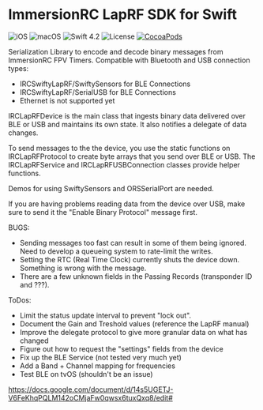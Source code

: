# ImmersionRC LapRF SDK for Swift
![iOS](https://img.shields.io/badge/iOS-10.2%2B-blue.svg)
![macOS](https://img.shields.io/badge/macOS-10.13%2B-blue.svg)
![Swift 4.2](https://img.shields.io/badge/swift-4.2-orange.svg)
![License](https://img.shields.io/badge/license-MIT-lightgrey.svg)
[![CocoaPods](https://cocoapod-badges.herokuapp.com/v/IRCSwiftyLapRF/badge.svg)](https://cocoapods.org/pods/IRCSwiftyLapRF)

Serialization Library to encode and decode binary messages from ImmersionRC FPV Timers.
Compatible with Bluetooth and USB connection types:
- IRCSwiftyLapRF/SwiftySensors for BLE Connections
- IRCSwiftyLapRF/SerialUSB for BLE Connections
- Ethernet is not supported yet

IRCLapRFDevice is the main class that ingests binary data delivered over BLE or USB and maintains its own state. It also notifies a delegate of data changes.

To send messages to the the device, you use the static functions on IRCLapRFProtocol to create byte arrays that you send over BLE or USB. The IRCLapRFService and IRCLapRFUSBConnection classes provide helper functions.

Demos for using SwiftySensors and ORSSerialPort are needed.

If you are having problems reading data from the device over USB, make sure to send it the "Enable Binary Protocol" message first.

BUGS:
- Sending messages too fast can result in some of them being ignored. Need to develop a queueing system to rate-limit the writes.
- Setting the RTC (Real Time Clock) currently shuts the device down. Something is wrong with the message.
- There are a few unknown fields in the Passing Records (transponder ID and ???).

ToDos:
- Limit the status update interval to prevent "lock out".
- Document the Gain and Treshold values (reference the LapRF manual)
- Improve the delegate protocol to give more granular data on what has changed
- Figure out how to request the "settings" fields from the device
- Fix up the BLE Service (not tested very much yet)
- Add a Band + Channel mapping for frequencies
- Test BLE on tvOS (shouldn't be an issue)



https://docs.google.com/document/d/14s5UGETJ-V6FeKhqPQLM142oCMjaFw0qwsx6tuxQxq8/edit#